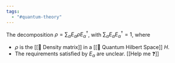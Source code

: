 ```yaml
---
tags:
  - "#quantum-theory"
---
```

The decomposition $\rho = \sum_\alpha E_\alpha \rho E_\alpha^\dagger$, with $\sum_\alpha E_\alpha E_\alpha^\dagger = 1$, where
- $\rho$ is the [[📘 Density matrix]] in a [[📘 Quantum Hilbert Space]] $H$.
- The requirements satisfied by $E_\alpha$ are unclear. [[Help me ❓]]